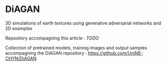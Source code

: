 # DiAGAN
3D simulations of earth textures using generative adversarial networks and 2D examples

Repository accompagning this article : *TODO*

Collection of pretrained models, training images and output samples accompagning the DiAGAN repository : https://github.com/UniNE-CHYN/DiAGAN
